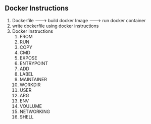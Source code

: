 ## Docker Instructions
1. Dockerfile ---> build docker Image ---> run docker container 
2. write dockerfile using docker instructions
3. Docker Instructions
    1. FROM 
    2. RUN
    3. COPY
    4. CMD 
    5. EXPOSE
    6. ENTRYPOINT
    7. ADD
    8. LABEL
    9. MAINTAINER
    10. WORKDIR
    11. USER
    12. ARG
    13. ENV
    14. VOULUME
    15. NETWORKING 
    16. SHELL 